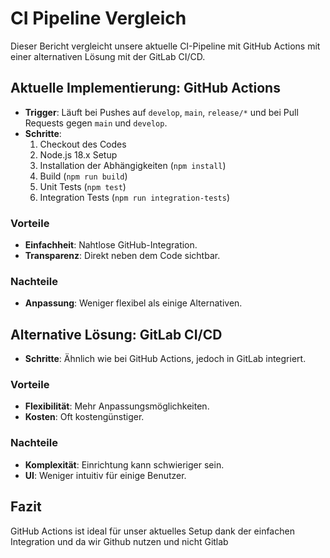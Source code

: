 # CI Pipeline Vergleich

Dieser Bericht vergleicht unsere aktuelle CI-Pipeline mit GitHub Actions mit einer alternativen Lösung mit der GitLab CI/CD.

## Aktuelle Implementierung: GitHub Actions

- **Trigger**: Läuft bei Pushes auf `develop`, `main`, `release/*` und bei Pull Requests gegen `main` und `develop`.
- **Schritte**:
    1. Checkout des Codes
    2. Node.js 18.x Setup
    3. Installation der Abhängigkeiten (`npm install`)
    4. Build (`npm run build`)
    5. Unit Tests (`npm test`)
    6. Integration Tests (`npm run integration-tests`)

### Vorteile
- **Einfachheit**: Nahtlose GitHub-Integration.
- **Transparenz**: Direkt neben dem Code sichtbar.

### Nachteile
- **Anpassung**: Weniger flexibel als einige Alternativen.

## Alternative Lösung: GitLab CI/CD

- **Schritte**: Ähnlich wie bei GitHub Actions, jedoch in GitLab integriert.

### Vorteile
- **Flexibilität**: Mehr Anpassungsmöglichkeiten.
- **Kosten**: Oft kostengünstiger.

### Nachteile
- **Komplexität**: Einrichtung kann schwieriger sein.
- **UI**: Weniger intuitiv für einige Benutzer.

## Fazit

GitHub Actions ist ideal für unser aktuelles Setup dank der einfachen Integration und da wir Github nutzen und nicht Gitlab
